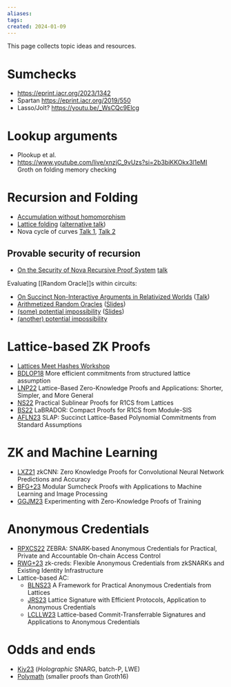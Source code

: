 ```yaml
---
aliases: 
tags: 
created: 2024-01-09
---
```

This page collects topic ideas and resources.

# Sumchecks
- https://eprint.iacr.org/2023/1342
- Spartan https://eprint.iacr.org/2019/550
- Lasso/Jolt? https://youtu.be/_WsCQc9Elcg
# Lookup arguments
- Plookup et al.
- https://www.youtube.com/live/xnzjC_9vUzs?si=2b3biKKOkx3l1eMI Groth on folding memory checking

# Recursion and Folding
- [Accumulation without homomorphism](https://youtu.be/mQ0hZeJMAgo?si=DOHfSgwUGECsu_tI) 
- [Lattice folding](https://youtu.be/DVHfukc35xk?si=dTdf78EigkotiVHB)  ([alternative talk](https://www.youtube.com/watch?v=-k8s7vVUx6s))
- Nova cycle of curves [Talk 1](https://www.youtube.com/watch?v=cdYrxKLMpxM), [Talk 2](https://www.youtube.com/watch?v=l-F5ykQQ4qw)

## Provable security of recursion
- [On the Security of Nova Recursive Proof System](https://eprint.iacr.org/2024/232) [talk](https://www.youtube.com/live/Y-hnyH9NdWY)

Evaluating [[Random Oracle]]s within circuits:
- [On Succinct Non-Interactive Arguments in Relativized Worlds](https://eprint.iacr.org/2022/383) ([Talk](https://www.youtube.com/watch?v=RV8gTApAlW0))
- [Arithmetized Random Oracles](https://eprint.iacr.org/2023/587) ([Slides](https://iacr.org/submit/files/slides/2023/eurocrypt/eurocrypt2023/284/slides.pdf))
- [(some) potential impossibility](https://eprint.iacr.org/2022/542) ([Slides](https://iacr.org/submit/files/slides/2023/eurocrypt/eurocrypt2023/170/slides.pdf))
- [(another) potential impossibility](https://eprint.iacr.org/2024/728)


# Lattice-based ZK Proofs
- [Lattices Meet Hashes Workshop](https://lattices-meet-hashes23.epfl.ch/program.html)
- [BDLOP18](https://eprint.iacr.org/2022/284.pdf) More efficient commitments from structured lattice assumption
- [LNP22](https://eprint.iacr.org/2022/284.pdf) Lattice-Based Zero-Knowledge Proofs and Applications: Shorter, Simpler, and More General
- [NS22](https://eprint.iacr.org/2022/1048.pdf) Practical Sublinear Proofs for R1CS from Lattices
- [BS22](https://eprint.iacr.org/2022/1341.pdf) LaBRADOR: Compact Proofs for R1CS from Module-SIS
- [AFLN23](https://eprint.iacr.org/2023/1469.pdf) SLAP: Succinct Lattice-Based Polynomial Commitments from Standard Assumptions

# ZK and Machine Learning
- [LXZ21](https://eprint.iacr.org/2021/673.pdf) zkCNN: Zero Knowledge Proofs for Convolutional Neural Network Predictions and Accuracy
- [BFG+23](https://eprint.iacr.org/2023/1342.pdf) Modular Sumcheck Proofs with Applications to Machine Learning and Image Processing
- [GGJM23](https://eprint.iacr.org/2023/1345.pdf) Experimenting with Zero-Knowledge Proofs of Training

# Anonymous Credentials
- [RPXCS22](https://eprint.iacr.org/2022/1286.pdf) ZEBRA: SNARK-based Anonymous Credentials for Practical, Private and Accountable On-chain Access Control
- [RWG+23](https://eprint.iacr.org/2022/878.pdf) zk-creds: Flexible Anonymous Credentials from zkSNARKs and Existing Identity Infrastructure
- Lattice-based AC:
  - [BLNS23](https://eprint.iacr.org/2023/560.pdf) A Framework for Practical Anonymous Credentials from Lattices
  - [JRS23](https://eprint.iacr.org/2022/509.pdf) Lattice Signature with Efficient Protocols, Application to Anonymous Credentials
  - [LCLLW23](https://eprint.iacr.org/2023/766.pdf) Lattice-based Commit-Transferrable Signatures and Applications to Anonymous Credentials

# Odds and ends
- [Kiy23](https://doi.org/10.1007/978-3-031-48621-0_12) (*Holographic* SNARG, batch-P, LWE)
- [Polymath](https://eprint.iacr.org/2024/916) (smaller proofs than Groth16)